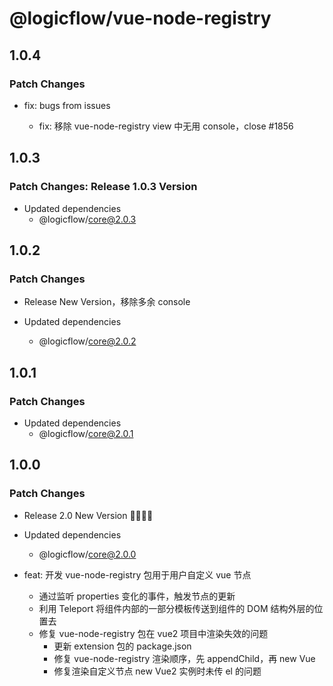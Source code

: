 # @logicflow/vue-node-registry

## 1.0.4

### Patch Changes

- fix: bugs from issues

  - fix: 移除 vue-node-registry view 中无用 console，close #1856

## 1.0.3

### Patch Changes: Release 1.0.3 Version

- Updated dependencies
  - @logicflow/core@2.0.3

## 1.0.2

### Patch Changes

- Release New Version，移除多余 console

- Updated dependencies
  - @logicflow/core@2.0.2

## 1.0.1

### Patch Changes

- Updated dependencies
  - @logicflow/core@2.0.1

## 1.0.0

### Patch Changes

- Release 2.0 New Version 🎉🎉🎉🎉
- Updated dependencies

  - @logicflow/core@2.0.0

- feat: 开发 vue-node-registry 包用于用户自定义 vue 节点

  - 通过监听 properties 变化的事件，触发节点的更新
  - 利用 Teleport 将组件内部的一部分模板传送到组件的 DOM 结构外层的位置去
  - 修复 vue-node-registry 包在 vue2 项目中渲染失效的问题
    - 更新 extension 包的 package.json
    - 修复 vue-node-registry 渲染顺序，先 appendChild，再 new Vue
    - 修复渲染自定义节点 new Vue2 实例时未传 el 的问题
